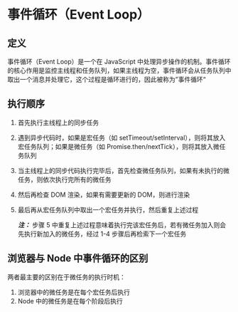 # 事件循环（Event Loop）

## 定义

事件循环（Event Loop）是一个在 JavaScript 中处理异步操作的机制。事件循环的核心作用是监控主线程和任务队列，如果主线程为空，事件循环会从任务队列中取出一个消息并处理它，这个过程是循环进行的，因此被称为”事件循环“

## 执行顺序

1. 首先执行主线程上的同步任务

2. 遇到异步代码时，如果是宏任务（如 setTimeout/setInterval），则将其放入宏任务队列；如果是微任务（如 Promise.then/nextTick），则将其放入微任务队列

3. 当主线程上的同步代码执行完毕后，首先检查微任务队列，如果有未执行的微任务，则依次执行完所有的微任务

4. 然后再检查 DOM 渲染，如果有需要更新的 DOM，则进行渲染

5. 最后再从宏任务队列中取出一个宏任务并执行，然后重复上述过程

   ***注：*** 步骤 5 中重复上述过程意味着执行完该宏任务后，若有微任务加入则会先执行新加入的微任务，经过 1-4 步骤后再检索下一个宏任务

## 浏览器与 Node 中事件循环的区别

两者最主要的区别在于微任务的执行时机：

1. 浏览器中的微任务是在每个宏任务后执行
2. Node 中的微任务是在每个阶段后执行
